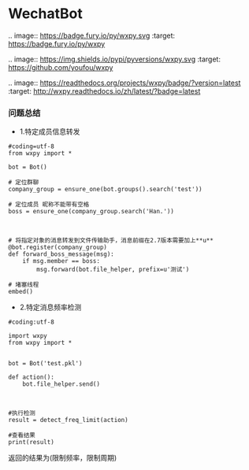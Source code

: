 # WechatBot


.. image:: https://badge.fury.io/py/wxpy.svg
    :target: https://badge.fury.io/py/wxpy

.. image:: https://img.shields.io/pypi/pyversions/wxpy.svg
        :target: https://github.com/youfou/wxpy

.. image:: https://readthedocs.org/projects/wxpy/badge/?version=latest
    :target: http://wxpy.readthedocs.io/zh/latest/?badge=latest
### 问题总结
* 1.特定成员信息转发
```
#coding=utf-8
from wxpy import *

bot = Bot()

# 定位群聊
company_group = ensure_one(bot.groups().search('test'))

# 定位成员 昵称不能带有空格
boss = ensure_one(company_group.search('Han.'))



# 将指定对象的消息转发到文件传输助手，消息前缀在2.7版本需要加上**u**
@bot.register(company_group)
def forward_boss_message(msg):
    if msg.member == boss:
        msg.forward(bot.file_helper, prefix=u'测试')

# 堵塞线程
embed()
```
* 2.特定消息频率检测
```
#coding:utf-8

import wxpy
from wxpy import *


bot = Bot('test.pkl')

def action():
    bot.file_helper.send()



#执行检测
result = detect_freq_limit(action)

#查看结果
print(result)
```
返回的结果为(限制频率，限制周期)
